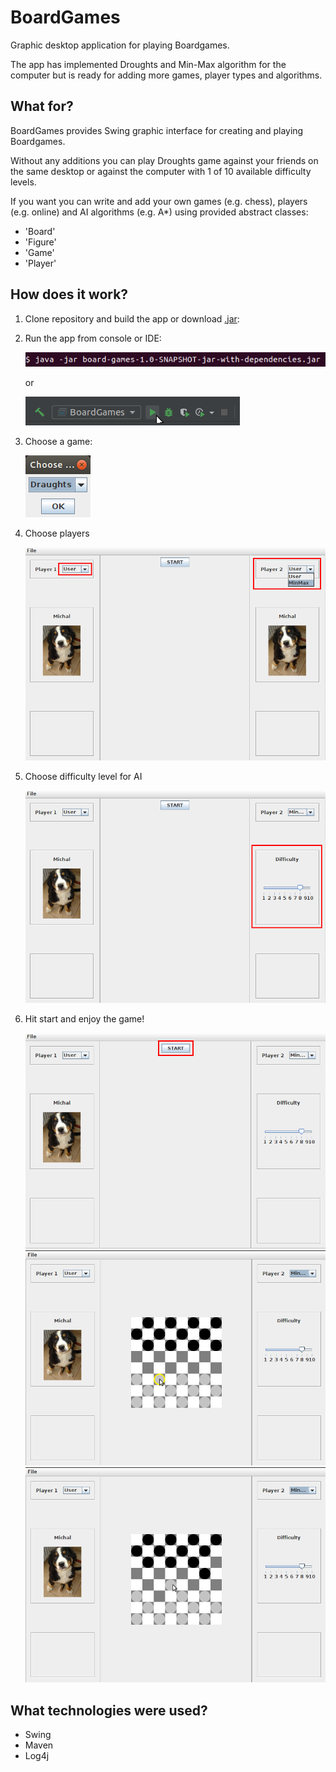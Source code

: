 # BoardGames

Graphic desktop application for playing Boardgames.

The app has implemented Droughts and Min-Max algorithm for the computer 
but is ready for adding more games, player types and algorithms.

## What for?
BoardGames provides Swing graphic interface for creating and playing 
Boardgames.

Without any additions you can play Droughts game against your friends on the same 
desktop or against the computer with 1 of 10 available difficulty levels.

If you want you can write and add your own games (e.g. chess), players (e.g. online) and 
AI algorithms (e.g. A*) using provided abstract classes:
* 'Board'
* 'Figure'
* 'Game'
* 'Player'

## How does it work?
1. Clone repository and build the app or download 
   [.jar](https://github.com/MichalKamfonik/BoardGames/raw/master/board-games-1.0-SNAPSHOT-jar-with-dependencies.jar):
   
1. Run the app from console or IDE:

   ![run_console][run_console]

   or   

   ![run_ide][run_ide]
1. Choose a game:

   ![choose_game][choose_game]
1. Choose players

   ![choose_players][choose_players]

1. Choose difficulty level for AI

   ![choose_difficulty][choose_difficulty]

1. Hit start and enjoy the game!

   ![start][start]
   ![enjoy1][enjoy1]
   ![enjoy2][enjoy2]


[run_console]: images/run_console.png "Start app fomr console"
[run_ide]: images/run_ide.png "Start app from IntelliJ"
[choose_game]: images/choose_game.png "Choose game"
[choose_players]: images/choose_players.png "Choose player"
[choose_difficulty]: images/choose_difficulty.png "Choose difficulty"
[start]: images/start.png "Hit start"
[enjoy1]: images/enjoy1.png "Enjoy!"
[enjoy2]: images/enjoy2.png "Enjoy!"

## What technologies were used?
* Swing
* Maven
* Log4j